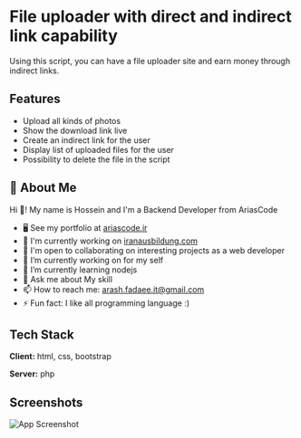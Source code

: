 
# File uploader with direct and indirect link capability

Using this script, you can have a file uploader site and earn money through indirect links.


## Features

- Upload all kinds of photos
- Show the download link live
- Create an indirect link for the user
- Display list of uploaded files for the user
- Possibility to delete the file in the script


## 🚀 About Me
Hi 👋! My name is Hossein and I'm a Backend Developer from AriasCode
*   🖥️  See my portfolio at [ariascode.ir](https://ariascode.ir/our_team/arash-fadaee)
*   🚀  I'm currently working on [iranausbildung.com](https://iranausbildung.com)
*   🤝  I'm open to collaborating on interesting projects as a web developer
*   🔭 I’m currently working on for my self
*   🌱 I’m currently learning nodejs
*   💬 Ask me about My skill
*   📫 How to reach me: arash.fadaee.it@gmail.com
*   ⚡ Fun fact: I like all programming language :)
###

## Tech Stack

**Client:** html, css, bootstrap 

**Server:** php 


## Screenshots

![App Screenshot](https://dl.volnamusic.ir/project-img/Link-shortener/Link-shortener.png)


